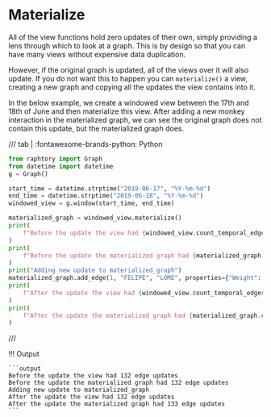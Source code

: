 # Materialize

All of the view functions hold zero updates of their own, simply providing a lens through which to look at a graph. This is by design so that you can have many views without expensive data duplication. 

However, if the original graph is updated, all of the views over it will also update. If you do not want this to happen you can `materialize()` a view, creating a new graph and copying all the updates the view contains into it. 

In the below example, we create a windowed view between the 17th and 18th of June and then materialize this view. After adding a new monkey interaction in the materialized graph, we can see the original graph does not contain this update, but the materialized graph does.

/// tab | :fontawesome-brands-python: Python
```python
from raphtory import Graph
from datetime import datetime
g = Graph()

start_time = datetime.strptime("2019-06-17", "%Y-%m-%d")
end_time = datetime.strptime("2019-06-18", "%Y-%m-%d")
windowed_view = g.window(start_time, end_time)

materialized_graph = windowed_view.materialize()
print(
    f"Before the update the view had {windowed_view.count_temporal_edges()} edge updates"
)
print(
    f"Before the update the materialized graph had {materialized_graph.count_temporal_edges()} edge updates"
)
print("Adding new update to materialized_graph")
materialized_graph.add_edge(1, "FELIPE", "LOME", properties={"Weight": 1}, layer="Grooming")
print(
    f"After the update the view had {windowed_view.count_temporal_edges()} edge updates"
)
print(
    f"After the update the materialized graph had {materialized_graph.count_temporal_edges()} edge updates"
)
```
///

!!! Output

    ```output
    Before the update the view had 132 edge updates
    Before the update the materialized graph had 132 edge updates
    Adding new update to materialized_graph
    After the update the view had 132 edge updates
    After the update the materialized graph had 133 edge updates
    ```